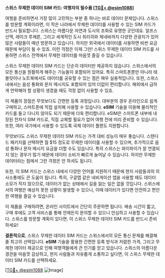 **스위스 무제한 데이터 SIM 카드: 여행자의 필수품 [[TG💪+ @esim1088](https://t.me/s/esim1088)]**

여행을 준비하면서 가장 많이 고민하는 부분 중 하나는 바로 데이터 문제입니다. 스위스를 방문할 계획이라면, 이 작은 나라에서 무제한 데이터를 사용할 수 있는 SIM 카드가 반드시 필요합니다. 스위스는 아름다운 자연과 도시의 조화로 유명한 곳인데요. 알프스 산맥, 레이크 루체른, 그리고 세계적인 도시 취리히와 제네바까지 다양한 관광지가 있어 많은 사람들이 매년 방문하고 있습니다. 하지만 외국에서 데이터를 사용하면 비싼 요금 때문에 부담이 될 수 있죠. 이런 걱정은 이제 그만! 스위스 무제한 데이터 SIM 카드를 사용하면 스위스 전역에서 무제한 데이터를 마음껏 즐길 수 있습니다.

스위스 무제한 데이터 SIM 카드는 단순히 데이터만 제공하지 않습니다. 스위스에서의 모든 통신을 원활하게 해주는 기능들이 포함되어 있어요. 특히 스마트폰뿐만 아니라 태블릿이나 노트북에서도 데이터를 공유할 수 있는 점은 매우 실용적입니다. 또한, 스위스 내에서는 음성 통화와 문자 메시지도 포함되어 있어 더없이 편리합니다. 해외에서 급하게 연락해야 할 상황이 생겼을 때도 걱정 없이 사용할 수 있죠.

이 제품의 장점은 무엇보다도 간편한 등록 과정입니다. 대부분의 경우 온라인으로 쉽게 구매하고, 스마트폰에 직접 설치해 사용할 수 있습니다. **eSIM** 기술을 이용해 물리적인 카드를 들고 다니지 않아도 되기 때문에 더욱 편리합니다. eSIM은 스마트폰 내부에 내장된 전자식 SIM 카드로, 직접 교체할 필요가 없어 여행 전에 미리 준비할 수 있습니다. 또한, 여러 국가에서 사용할 수 있도록 국제 데이터 플랜도 지원합니다.

무엇보다도 스위스 무제한 데이터 SIM 카드는 가격 대비 성능이 매우 좋습니다. 스탠다드 패키지를 선택하면 월 $15 정도로 무제한 데이터를 사용할 수 있으며, 추가적으로 음성 통화나 문자 메시지 요금을 더할 수도 있습니다. 특히 스위스는 와이파이가 잘 연결되지 않는 경우가 많기 때문에 데이터 소비가 빠르게 늘어날 수 있습니다. 하지만 무제한 데이터라는 점에서 그런 걱정은 안 하셔도 됩니다.

또한, 이 SIM 카드는 스위스 내에서 다양한 언어를 지원하기 때문에 현지 사람들과의 의사소통에도 큰 도움이 됩니다. 특히, 구글맵 같은 네비게이션 앱을 사용할 때도 데이터 소모가 적지 않으므로, 데이터가 없는 상태에서 길을 잃는 일은 없을 것입니다. 스위스에서의 여행은 예상치 못한 상황이 발생할 수 있으니, 이때 데이터가 있다면 안전하고 편안한 여행을 즐길 수 있습니다.

이 제품을 구매하려면, 온라인 사이트에서 간단히 주문하면 됩니다. 배송 시간이 짧고, 구매 후에도 고객 서비스를 통해 언제든지 문의할 수 있으니 안심하고 사용할 수 있습니다. 스위스를 방문할 계획이 있다면, 이 스위스 무제한 데이터 SIM 카드를 반드시 준비하세요!

**결론적으로**, 스위스 무제한 데이터 SIM 카드는 스위스에서의 모든 통신 문제를 해결해줄 최고의 선택입니다. **eSIM** 기술을 활용한 간편한 등록 방식과 저렴한 가격, 그리고 무제한 데이터 제공으로 인해 여행객들에게 큰 인기를 얻고 있습니다. 스위스의 아름다운 경관을 마음껏 감상하고, 현지 사람들과 자유롭게 소통하고 싶다면, 이 스위스 무제한 데이터 SIM 카드를 선택하세요.

[[TG💪+ @esim1088](https://t.me/s/esim1088) ![Image](https://i.postimg.cc/Y0z9fWf4/image.png)]